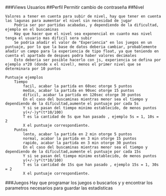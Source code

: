 ###Views Usuarios
##Perfil
    Permitir cambio de contraseña
##Nivel

    Valores a tener en cuenta para subir de nivel, hay que tener en cuenta las lagunas para aumentar el nivel sin necesidad de jugar
        Podria ser por partidas acabadas, y dependiendo de la dificultad, ejemplo en el buscaminas
        Hay que hacer que el nivel sea exponencial en cuanto mas nivel tenga el usuario mas dificil sera subir
        Se podria añadir el valor de "Experiencia" en los juegos en un puntuaje, por lo que la base de datos deberia cambiar, probablemente añadir un campo para la experiencia de tipo float, ya que teniendo en cuenta el apartado de despues podra haber valores decimales
        Esto deberia ser posible hacerlo con js, experiencia se defina por ejemplo x*20 (donde x el nivel), menos el primer nivel que se determinara por 10 puntos

    Puntuaje ejemplos
        Tiempo
            facil, acabar la partida en 60sec otorge 5 puntos
            medio, acabar la partida en 90sec otorge 15 puntos
            dificil, acabar la partida en 120sec otorge 30 puntos
            En el caso del buscaminas mientras menor sea el tiempo y dependiendo de la dificultad,aumente el puntuaje por cada 5s
            Y si se pasan del tiempo minimo establecido, de menos puntos
            y(+/-)y*(t*10/100)
            T es la cantidad de 5s que han pasado , ejemplo 5s = 1, 10s = 2
            X el puntuaje correspondiente.
        Puntos
            lento, acabar la partida en 2 min otorge 5 puntos
            normal, acabar la partida en 3 min otorge 15 puntos
            rapido, acabar la partida en 3 min otorge 30 puntos
            En el caso del buscaminas mientras menor sea el tiempo y dependiendo de la dificultad,aumente el puntuaje por cada 15s
            Y si se pasan del tiempo minimo establecido, de menos puntos
            y(+/-)y*(t*10/100)
            T es la cantidad de 15s que han pasado , ejemplo 15s = 1, 30s = 2
            X el puntuaje correspondiente.
            
###Juegos
    Hay que programar los juegos o buscarlos y y encontrar los parametros necesarios para guardar las estadisticas